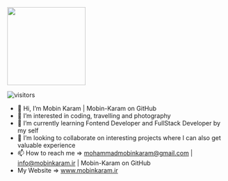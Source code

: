 <img height="180em" src="[https://github-readme-stats.vercel.app/api?username=Mobin-Karam&show_icons=true&hide_border=true&&count_private=true&include_all_commits=true](https://github-readme-stats.vercel.app/api?username=Mobin-Karam&show_icons=true&hide_border=true&&count_private=true&include_all_commits=true)" />

![visitors](https://visitor-badge.glitch.me/badge?page_id=page.id)
- 👋 Hi, I’m Mobin Karam | Mobin-Karam on GitHub
- 👀 I’m interested in coding, travelling and photography
- 🌱 I’m currently learning Fontend Developer and FullStack Developer by my self
- 💞️ I’m looking to collaborate on interesting projects where I can also get valuable experience
- 📫 How to reach me => mohammadmobinkaram@gmail.com | info@mobinkaram.ir | Mobin-Karam on GitHub
- My Website => www.mobinkaram.ir

<!---
Mobin-Karam/Mobin-Karam is a ✨ special ✨ repository because its `README.md` (this file) appears on your GitHub profile.
You can click the Preview link to take a look at your changes.
--->
